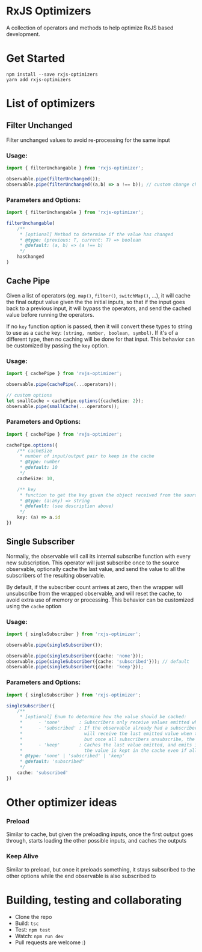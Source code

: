 # RxJS Optimizers

A collection of operators and methods to help optimize RxJS based development.

# Get Started

```
npm install --save rxjs-optimizers
yarn add rxjs-optimizers
```

# List of optimizers

## Filter Unchanged

Filter unchanged values to avoid re-processing for the same input

### Usage:

```ts
import { filterUnchangable } from 'rxjs-optimizer';

observable.pipe(filterUnchanged());
observable.pipe(filterUnchanged((a,b) => a !== b)); // custom change check
```

### Parameters and Options:

```ts
import { filterUnchangable } from 'rxjs-optimizer';

filterUnchangable(
    /**
     * [optional] Method to determine if the value has changed
     * @type: (previous: T, current: T) => boolean
     * @default: (a, b) => (a !== b)
     */
    hasChanged
)
```

## Cache Pipe

Given a list of operators (eg. `map()`, `filter()`, `switchMap()`, ...), it will cache the final output value given the the initial inputs, so that if the input goes back to a previous input, it will bypass the operators, and send the cached value before running the operators.

If no `key` function option is passed, then it will convert these types to string to use as a cache key: `(string, number, boolean, symbol)`. If it's of a different type, then no caching will be done for that input. This behavior can be customized by passing the `key` option.

### Usage:

```ts
import { cachePipe } from 'rxjs-optimizer';

observable.pipe(cachePipe(...operators));

// custom options
let smallCache = cachePipe.options({cacheSize: 2});
observable.pipe(smallCache(...operators));
```

### Parameters and Options:

```ts
import { cachePipe } from 'rxjs-optimizer';

cachePipe.options({
    /** cacheSize
     * number of input/output pair to keep in the cache
     * @type: number
     * @default: 10
     */
    cacheSize: 10,

    /** key
     * function to get the key given the object received from the source observable
     * @type: (a:any) => string
     * @default: (see description above)
     */
    key: (a) => a.id
})
```


## Single Subscriber

Normally, the observable will call its internal subscribe function with every new subscription. This operator will just subscribe once to the source observable, optionally cache the last value, and send the value to all the subscribers of the resulting observable.

By default, if the subscriber count arrives at zero, then the wrapper will unsubscribe from the wrapped observable, and will reset the cache, to avoid extra use of memory or processing. This behavior can be customized using the `cache` option

### Usage:

```ts
import { singleSubscriber } from 'rxjs-optimizer';

observable.pipe(singleSubscriber());

observable.pipe(singleSubscriber({cache: 'none'}));
observable.pipe(singleSubscriber({cache: 'subscribed'})); // default
observable.pipe(singleSubscriber({cache: 'keep'}));
```

### Parameters and Options:

```ts
import { singleSubscriber } from 'rxjs-optimizer';

singleSubscriber({
    /**
     * [optional] Enum to determine how the value should be cached:
     *      - 'none'       : Subscribers only receive values emitted while subscribed
     *      - 'subscribed' : If the observable already had a subscriber, then new subscribers
     *                       will receive the last emitted value when they begin subscribing.
     *                       but once all subscribers unsubscribe, the cache is cleared.
     *      - 'keep'       : Caches the last value emitted, and emits it for new subscribers,
     *                       the value is kept in the cache even if all subscribers unsubscribe.
     * @type: 'none' | 'subscribed' | 'keep'
     * @default: 'subscribed'
     */
    cache: 'subscribed'
})
```

# Other optimizer ideas

### Preload

Similar to cache, but given the preloading inputs, once the first output goes through, starts loading the other possible inputs, and caches the outputs

### Keep Alive

Similar to preload, but once it preloads something, it stays subscribed to the other options while the end observable is also subscribed to

# Building, testing and collaborating

* Clone the repo
* Build: `tsc`
* Test: `npm test`
* Watch: `npm run dev`
* Pull requests are welcome :)
